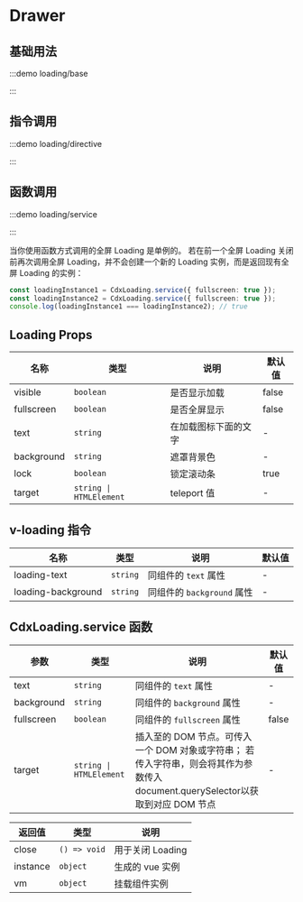 <script >
document.body.classList.add('vp-raw')
</script>

# Drawer

## 基础用法

:::demo loading/base

:::

## 指令调用

:::demo loading/directive

:::

## 函数调用

:::demo loading/service

:::

当你使用函数方式调用的全屏 Loading 是单例的。 若在前一个全屏 Loading 关闭前再次调用全屏 Loading，并不会创建一个新的 Loading 实例，而是返回现有全屏 Loading 的实例：

```ts
const loadingInstance1 = CdxLoading.service({ fullscreen: true });
const loadingInstance2 = CdxLoading.service({ fullscreen: true });
console.log(loadingInstance1 === loadingInstance2); // true
```

## Loading Props

| 名称       | 类型                    | 说明                 | 默认值 |
| ---------- | ----------------------- | -------------------- | ------ |
| visible    | `boolean`               | 是否显示加载         | false  |
| fullscreen | `boolean`               | 是否全屏显示         | false  |
| text       | `string`                | 在加载图标下面的文字 | -      |
| background | `string`                | 遮罩背景色           | -      |
| lock       | `boolean`               | 锁定滚动条           | true   |
| target     | `string \| HTMLElement` | teleport 值          | -      |

## v-loading 指令

| 名称               | 类型     | 说明                       | 默认值 |
| ------------------ | -------- | -------------------------- | ------ |
| loading-text       | `string` | 同组件的 `text` 属性       | -      |
| loading-background | `string` | 同组件的 `background` 属性 | -      |

## CdxLoading.service 函数

| 参数       | 类型                    | 说明                                                                                                                            | 默认值 |
| ---------- | ----------------------- | ------------------------------------------------------------------------------------------------------------------------------- | ------ |
| text       | `string`                | 同组件的 `text` 属性                                                                                                            | -      |
| background | `string`                | 同组件的 `background` 属性                                                                                                      | -      |
| fullscreen | `boolean`               | 同组件的 `fullscreen` 属性                                                                                                      | false  |
| target     | `string \| HTMLElement` | 插入至的 DOM 节点。可传入一个 DOM 对象或字符串； 若传入字符串，则会将其作为参数传入 document.querySelector以获取到对应 DOM 节点 | -      |

| 返回值   | 类型         | 说明             |
| -------- | ------------ | ---------------- |
| close    | `() => void` | 用于关闭 Loading |
| instance | `object`     | 生成的 vue 实例  |
| vm       | `object`     | 挂载组件实例     |
